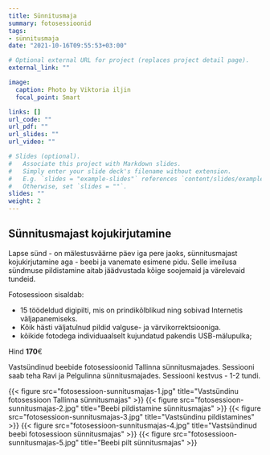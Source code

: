 ```yaml
---
title: Sünnitusmaja
summary: fotosessioonid
tags:
- sünnitusmaja
date: "2021-10-16T09:55:53+03:00"

# Optional external URL for project (replaces project detail page).
external_link: ""

image:
  caption: Photo by Viktoria iljin
  focal_point: Smart

links: []
url_code: ""
url_pdf: ""
url_slides: ""
url_video: ""

# Slides (optional).
#   Associate this project with Markdown slides.
#   Simply enter your slide deck's filename without extension.
#   E.g. `slides = "example-slides"` references `content/slides/example-slides.md`.
#   Otherwise, set `slides = ""`.
slides: ""
weight: 2
---
```


## Sünnitusmajast kojukirjutamine 

Lapse sünd - on mälestusväärne päev iga pere jaoks, sünnitusmajast kojukirjutamine aga - beebi ja vanemate esimene pidu. Selle imeilusa sündmuse pildistamine aitab jäädvustada kõige soojemaid ja värelevaid tundeid. 

Fotosessioon sisaldab: 
* 15 töödeldud digipilti, mis on prindikõlblikud ning sobivad Internetis väljapanemiseks. 
* Kõik hästi väljatulnud pildid valguse- ja värvikorrektsiooniga. 
* kõikide fotodega individuaalselt kujundatud pakendis USB-mälupulka; 

Hind **170**€ 

Vastsündinud beebide fotosessioonid Tallinna sünnitusmajades. Sessiooni saab teha Ravi ja Pelgulinna sünnitusmajades. Sessiooni kestvus - 1-2 tundi. 

{{< figure src="fotosessioon-sunnitusmajas-1.jpg" title="Vastsündinu fotosessioon Tallinna sünnitusmajas" >}}
{{< figure src="fotosessioon-sunnitusmajas-2.jpg" title="Beebi pildistamine sünnitusmajas" >}}
{{< figure src="fotosessioon-sunnitusmajas-3.jpg" title="Vastsündinu pildistamines" >}}
{{< figure src="fotosessioon-sunnitusmajas-4.jpg" title="Vastsündinud beebi fotosessioon sünnitusmajas" >}}
{{< figure src="fotosessioon-sunnitusmajas-5.jpg" title="Beebi pilt sünnitusmajas" >}}